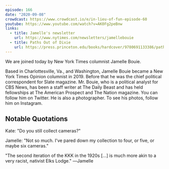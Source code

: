 ```yaml
---
episode: 166
date: "2020-09-08"
crowdcast: https://www.crowdcast.io/e/in-lieu-of-fun-episode-60
youtube: https://www.youtube.com/watch?v=AK0Fg2peBnw
links:
  - title: Jamelle's newsletter
    url: https://www.nytimes.com/newsletters/jamellebouie
  - title: Paths Out of Dixie
    url: https://press.princeton.edu/books/hardcover/9780691133386/paths-out-of-dixie
---
```

We are joined today by New York Times columnist Jamelle Bouie.

Based in Charlottesville, Va., and Washington, Jamelle Bouie became a New York
Times Opinion columnist in 2019. Before that he was the chief political
correspondent for Slate magazine. Mr. Bouie, who is a political analyst for CBS
News, has been a staff writer at The Daily Beast and has held fellowships at
The American Prospect and The Nation magazine. You can follow him on
Twitter. He is also a photographer. To see his photos, follow him on Instagram.

## Notable Quotations

Kate: "Do you still collect cameras?"

Jamelle: "Not so much. I've pared down my collection to four, or five, or maybe
six cameras."

"The second iteration of the KKK in the 1920s […] is much more akin to a very
racist, nativist Elks Lodge." ―Jamelle
